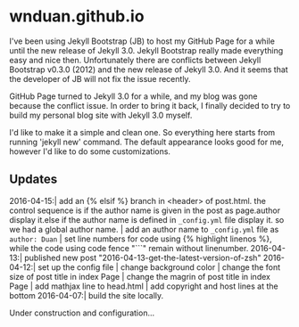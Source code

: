 # wnduan.github.io

I've been using Jekyll Bootstrap (JB) to host my GitHub Page for a while until the new release of Jekyll 3.0. Jekyll Bootstrap really made everything easy and nice then. Unfortunately there are conflicts between Jekyll Bootstrap v0.3.0 (2012) and the new release of Jekyll 3.0. And it seems that the developer of JB
will not fix the issue recently.

GitHub Page turned to Jekyll 3.0 for a while, and my blog was gone because the conflict issue. In order to bring it back, I finally decided to try to build my personal blog site with Jekyll 3.0 myself.

I'd like to make it a simple and clean one. So everything here starts from running 'jekyll new' command. The default appearance looks good for me, however I'd like to do some customizations.

## Updates

2016-04-15:| add an {% elsif %} branch in \<header\> of post.html. the control sequence is if the author name is given in the post as page.author display it.else if the author name is defined in `_config.yml` file display it. so we had a global author name.
  | add an author name to `_config.yml` file as `author: Duan`
  | set line numbers for code using {% highlight <lang> linenos %}, while the code using code fence "\`\`\`" remain without linenumber.
2016-04-13:| published new post "2016-04-13-get-the-latest-version-of-zsh"
2016-04-12:| set up the config file
           | change background color
           | change the font size of post title in index Page
           | change the magrin of post title in index Page
           | add mathjax line to head.html
           | add copyright and host lines at the bottom
2016-04-07:| build the site locally.


Under construction and configuration...
